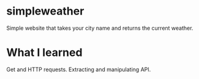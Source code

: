 # simpleweather

Simple website that takes your city name and returns the current weather.

# What I learned

Get and HTTP requests. Extracting and manipulating API. 
